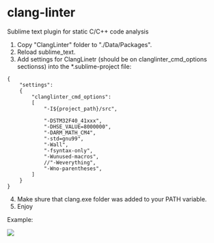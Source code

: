 # clang-linter
Sublime text plugin for static C/C++ code analysis

1. Copy "ClangLinter" folder to "./Data/Packages".
2. Reload sublime_text.
3. Add settings for ClangLinetr (should be on clanglinter_cmd_options sectionss) into the *.sublime-project file:
```
{
	"settings":
	{
		"clanglinter_cmd_options":
		[
			"-I${project_path}/src",
			
			"-DSTM32F40_41xxx",
			"-DHSE_VALUE=8000000",
			"-DARM_MATH_CM4",
			"-std=gnu99",
			"-Wall",
			"-fsyntax-only",
			"-Wunused-macros",
			//"-Weverything",
			"-Wno-parentheses",
		]
	}
}
```
4. Make shure that clang.exe folder was added to your PATH variable.
5. Enjoy

Example:

![](https://habrastorage.org/files/98c/a94/ae4/98ca94ae4f8a41918c452c2dce65a96c.png)
